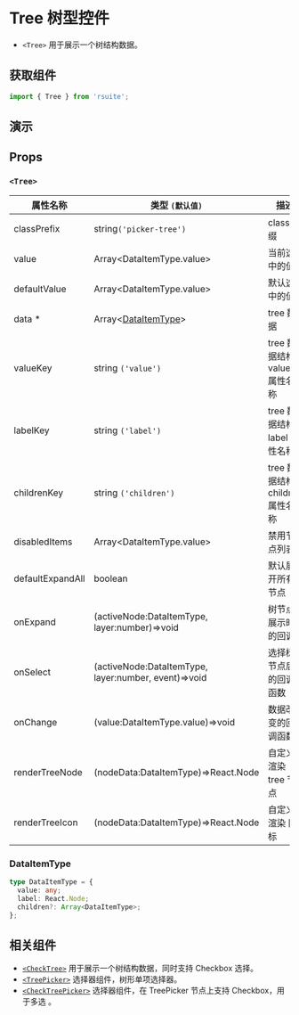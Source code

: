 # Tree 树型控件

* `<Tree>` 用于展示一个树结构数据。

## 获取组件

```js
import { Tree } from 'rsuite';
```

## 演示

<!--{demo}-->

## Props

### `<Tree>`

| 属性名称         | 类型 `(默认值)`                                      | 描述                            |
| ---------------- | ---------------------------------------------------- | ------------------------------- |
| classPrefix      | string`('picker-tree')`                              | class 前缀                      |
| value            | Array&lt;DataItemType.value&gt;                      | 当前选中的值                    |
| defaultValue     | Array&lt;DataItemType.value&gt;                      | 默认选中的值                    |
| data \*          | Array&lt;[DataItemType](#DataItemType)&gt;           | tree 数据                       |
| valueKey         | string `('value')`                                   | tree 数据结构 value 属性名称    |
| labelKey         | string `('label')`                                   | tree 数据结构 label 属性名称    |
| childrenKey      | string `('children')`                                | tree 数据结构 children 属性名称 |
| disabledItems    | Array&lt;DataItemType.value&gt;                      | 禁用节点列表                    |
| defaultExpandAll | boolean                                              | 默认展开所有节点                |
| onExpand         | (activeNode:DataItemType, layer:number)=>void        | 树节点展示时的回调              |
| onSelect         | (activeNode:DataItemType, layer:number, event)=>void | 选择树节点后的回调函数          |
| onChange         | (value:DataItemType.value)=>void                     | 数据改变的回调函数              |
| renderTreeNode   | (nodeData:DataItemType)=>React.Node                  | 自定义渲染 tree 节点            |
| renderTreeIcon   | (nodeData:DataItemType)=>React.Node                  | 自定义渲染 图标                 |

### DataItemType

```ts
type DataItemType = {
  value: any;
  label: React.Node;
  children?: Array<DataItemType>;
};
```

## 相关组件

* [`<CheckTree>`](./check-tree) 用于展示一个树结构数据，同时支持 Checkbox 选择。
* [`<TreePicker>`](./tree-picker) 选择器组件，树形单项选择器。
* [`<CheckTreePicker>`](./check-tree-picker) 选择器组件，在 TreePicker 节点上支持 Checkbox，用于多选 。
